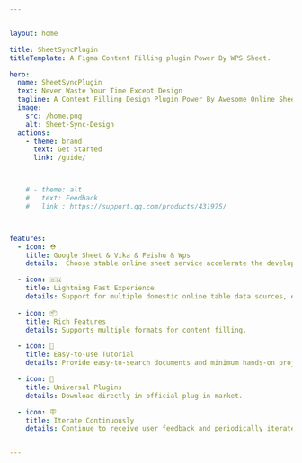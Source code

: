 ```yaml
---


layout: home

title: SheetSyncPlugin
titleTemplate: A Figma Content Filling plugin Power By WPS Sheet.

hero:
  name: SheetSyncPlugin
  text: Never Waste Your Time Except Design
  tagline: A Content Filling Design Plugin Power By Awesome Online Sheet Api
  image:
    src: /home.png
    alt: Sheet-Sync-Design
  actions:
    - theme: brand
      text: Get Started
      link: /guide/



    # - theme: alt
    #   text: Feedback
    #   link : https://support.qq.com/products/431975/



features:
  - icon: ⛑
    title: Google Sheet & Vika & Feishu & Wps
    details:  Choose stable online sheet service accelerate the development of your design draft.

  - icon: 🇨🇳
    title: Lightning Fast Experience
    details: Support for multiple domestic online table data sources, enjoy the ultimate experience
    
  - icon: 📦
    title: Rich Features
    details: Supports multiple formats for content filling.

  - icon: 👋
    title: Easy-to-use Tutorial
    details: Provide easy-to-search documents and minimum hands-on project to practice.

  - icon: 🔩
    title: Universal Plugins
    details: Download directly in official plug-in market.

  - icon: 🪧
    title: Iterate Continuously
    details: Continue to receive user feedback and periodically iterate product.


---
```

